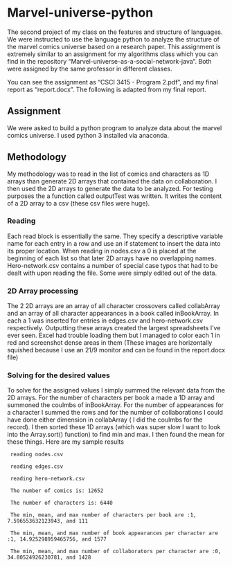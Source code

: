 # Marvel-universe-python
The second project of my class on the features and structure of languages. We were instructed to use the language python to analyze the structure of the marvel comics universe based on a research paper. This assignment is extremely similar to an assignment for my algorithms class which you can find in the repository “Marvel-universe-as-a-social-network-java”. Both were assigned by the same professor in different classes.

You can see the assignment as “CSCI 3415 - Program 2.pdf”, and my final report as “report.docx”. The following is adapted from my final report.

## Assignment
We were asked to build a python program to analyze data about the marvel comics universe. I used python 3 installed via anaconda.

## Methodology
My methodology was to read in the list of comics and characters as 1D arrays than generate 2D arrays that contained the data on collaboration. I then used the 2D arrays to generate the data to be analyzed. For testing purposes the a function called outputTest was written. It writes the content of a 2D array to a csv (these csv files were huge).

### Reading
Each read block is essentially the same. They specify a descriptive variable name for each entry in a row and use an if statement to insert the data into its proper location. When reading in nodes.csv a 0 is placed at the beginning of each list so that later 2D arrays have no overlapping names. Hero-network.csv contains a number of special case typos that had to be dealt with upon reading the file. Some were simply edited out of the data.

### 2D Array processing
The 2 2D arrays are an array of all character crossovers called collabArray and an array of all character appearances in a book called inBookArray. In each a 1 was inserted for entries in edges.csv and hero-network.csv respectively. Outputting these arrays created the largest spreadsheets I’ve ever seen. Excel had trouble loading them but I managed to color each 1 in red and screenshot dense areas in them (These images are horizontally squished because I use an 21/9 monitor and can be found in the report.docx file)

### Solving for the desired values
To solve for the assigned values I simply summed the relevant data from the 2D arrays. For the number of characters per book a made a 1D array and summoned the coulmbs of inBookArray. For the number of appearances for a character I summed the rows and for the number of collaborations I could have done either dimension in collabArray ( I did the coulmbs for the record). I then sorted these 1D arrays (which was super slow I want to look into the Array.sort() function) to find min and max. I then found the mean for these things. Here are my sample results



     reading nodes.csv
     
     reading edges.csv
     
     reading hero-network.csv
     
     The number of comics is: 12652
     
     The number of characters is: 6440
     
     The min, mean, and max number of characters per book are :1, 7.596553632123943, and 111
     
     The min, mean, and max number of book appearances per character are :1, 14.925298959465756, and 1577
     
     The min, mean, and max number of collaborators per character are :0, 34.80524926230781, and 1428
